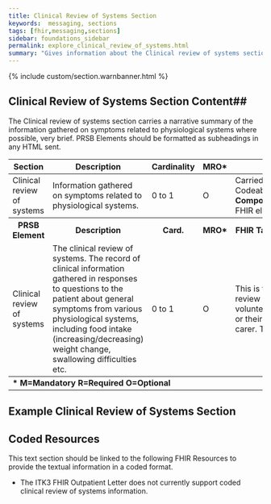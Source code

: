 ```yaml
---
title: Clinical Review of Systems Section
keywords:  messaging, sections
tags: [fhir,messaging,sections]
sidebar: foundations_sidebar
permalink: explore_clinical_review_of_systems.html
summary: "Gives information about the Clinical review of systems section"
---
```


{% include custom/section.warnbanner.html %}

## Clinical Review of Systems Section Content##
The Clinical review of systems section carries a narrative summary of the information gathered on symptoms related to physiological systems where possible, very brief. PRSB Elements should be formatted as subheadings in any HTML sent.

<table style="width:100%;max-width: 100%;">
	<thead>
		<tr>
			<th width="18%">Section</th>
			<th width="30%">Description</th>
			<th width="11%">Cardinality</th>
			<th width="11%">MRO*</th>
			<th width="30%">Values</th>
		</tr>
	</thead>
 <tbody>
  <tr>
   <td>Clinical review of systems</td>
   <td>Information gathered on symptoms related to physiological systems.</td>
   <td>0 to 1</td>
   <td>O</td>
  		    <td>Carried in the CodeableConcept of <b>Composition.section.code</b> FHIR element.</td>
  </tr>
		<tr>
			<th>PRSB Element</th>
			<th>Description</th>
			<th>Card.</th>
			<th>MRO*</th>
			<th>FHIR Target and Guidance</th>		
		</tr>
  <tr>
   <td>Clinical review of systems</td>
   <td>The clinical review of systems. The record of clinical information gathered in responses to questions to the patient about general symptoms from various physiological systems, including food intake (increasing/decreasing) weight change, swallowing difficulties etc.</td>
   <td>0 to 1</td>
   <td>O</td>
   <td>This is the record of the review of systems as volunteered by the patient or their representative or carer. Text only.</td>
  </tr>
 </tbody>
		<tr>
		<td colspan="5"><b>* M=Mandatory R=Required O=Optional</b></td>
		</tr>
</table>

##  Example Clinical Review of Systems Section ##

<script src="https://gist.github.com/IOPS-DEV/cf4cfb8d434264587ffd5d5b03998c50.js"></script>

## Coded Resources ##

This text section should be linked to the following FHIR Resources to provide the textual information in a coded format.

- The ITK3 FHIR Outpatient Letter does not currently support coded clinical review of systems information.






